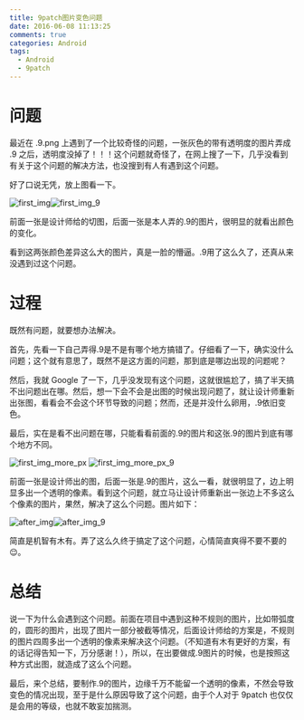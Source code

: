 ```yaml
---
title: 9patch图片变色问题
date: 2016-06-08 11:13:25
comments: true
categories: Android
tags:
  - Android
  - 9patch
---
```

# 问题
最近在 .9.png 上遇到了一个比较奇怪的问题，一张灰色的带有透明度的图片弄成 .9 之后，透明度没掉了！！！这个问题就奇怪了，在网上搜了一下，几乎没看到有关于这个问题的解决方法，也没搜到有人有遇到这个问题。

<!--more-->

好了口说无凭，放上图看一下。

![first_img](http://7xrx8e.com1.z0.glb.clouddn.com/blog-img-9patch-first.png)![first_img_9](http://7xrx8e.com1.z0.glb.clouddn.com/blog-img-9patch-first.9.png)

前面一张是设计师给的切图，后面一张是本人弄的.9的图片，很明显的就看出颜色的变化。

看到这两张颜色差异这么大的图片，真是一脸的懵逼。.9用了这么久了，还真从来没遇到过这个问题。

# 过程
既然有问题，就要想办法解决。

首先，先看一下自己弄得.9是不是有哪个地方搞错了。仔细看了一下，确实没什么问题；这个就有意思了，既然不是这方面的问题，那到底是哪边出现的问题呢？

然后，我就 Google 了一下，几乎没发现有这个问题，这就很尴尬了，搞了半天搞不出问题出在哪。然后，想一下会不会是出图的时候出现问题了，就让设计师重新出张图，看看会不会这个环节导致的问题；然而，还是并没什么卵用，.9依旧变色。

最后，实在是看不出问题在哪，只能看看前面的.9的图片和这张.9的图片到底有哪个地方不同。

![first_img_more_px](http://7xrx8e.com1.z0.glb.clouddn.com/blog-img-9patch-more-px.png)
![first_img_more_px_9](http://7xrx8e.com1.z0.glb.clouddn.com/blog-img-9patch-more-px-9.png)

前面一张是设计师出的图，后面一张是.9的图片，这么一看，就很明显了，边上明显多出一个透明的像素。看到这个问题，就立马让设计师重新出一张边上不多这么个像素的图片，果然，解决了这么个问题。图片如下：

![after_img](http://7xrx8e.com1.z0.glb.clouddn.com/blog-img-9patch-after.png)![after_img_9](http://7xrx8e.com1.z0.glb.clouddn.com/blog-img-9patch-after.9.png)

简直是机智有木有。弄了这么久终于搞定了这个问题，心情简直爽得不要不要的😌。

# 总结
说一下为什么会遇到这个问题。前面在项目中遇到这种不规则的图片，比如带弧度的，圆形的图片，出现了图片一部分被截等情况，后面设计师给的方案是，不规则的图片四周多出一个透明的像素来解决这个问题。（不知道有木有更好的方案，有的话记得告知一下，万分感谢！），所以，在出要做成.9图片的时候，也是按照这种方式出图，就造成了这么个问题。

最后，来个总结，要制作.9的图片，边缘千万不能留一个透明的像素，不然会导致变色的情况出现，至于是什么原因导致了这个问题，由于个人对于 9patch 也仅仅是会用的等级，也就不敢妄加揣测。
